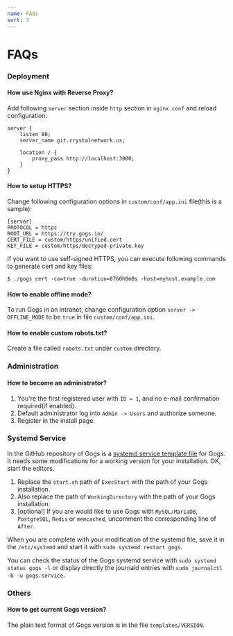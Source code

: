 ```yaml
---
name: FAQs
sort: 3
---
```


# FAQs

### Deployment

#### How use Nginx with Reverse Proxy?

Add following `server` section inside `http` section in `nginx.conf` and reload configuration:

```
server {
    listen 80;
    server_name git.crystalnetwork.us;

    location / {
        proxy_pass http://localhost:3000;
    }
}
```

#### How to setup HTTPS?

Change following configuration options in `custom/conf/app.ini` file(this is a sample):

```
[server]
PROTOCOL = https
ROOT_URL = https://try.gogs.io/
CERT_FILE = custom/https/unified.cert
KEY_FILE = custom/https/decryped-private.key
```

If you want to use self-signed HTTPS, you can execute following commands to generate cert and key files:

	$ ./gogs cert -ca=true -duration=8760h0m0s -host=myhost.example.com

#### How to enable offline mode?

To run Gogs in an intranet, change configuration option `server -> OFFLINE_MODE` to be `true` in file `custom/conf/app.ini`.

#### How to enable custom robots.txt?

Create a file called `robots.txt` under `custom` directory.

### Administration

#### How to become an administrator?

1. You're the first registered user with `ID = 1`, and no e-mail confirmation required(if enabled).
2. Default administrator log into `Admin -> Users` and authorize someone. 
3. Register in the install page.

### Systemd Service

In the GitHub repository of Gogs is a [systemd service template file](https://github.com/gogits/gogs/blob/master/scripts/systemd/gogs.service) for Gogs. It needs some modifications for a working version for your installation. OK, start the editors.

1. Replace the `start.sh` path of `ExecStart` with the path of your Gogs installation. 
2. Also replace the path of `WorkingDirectory` with the path of your Gogs installation.
3. [optional] If you are would like to use Gogs with `MySQL/MariaDB`, `PostgreSQL`, `Redis` or `memcached`, uncomment the corresponding line of `After`.

When you are complete with your modification of the systemd file, save it in the `/etc/systemd` and start it with `sudo systemd restart gogs`.

You can check the status of the Gogs systemd service with `sudo systemd status gogs -l` or display directly the journald entries with `sudo journalctl -b -u gogs.service`.

### Others

#### How to get current Gogs version?

The plain text format of Gogs version is in the file `templates/VERSION`.

